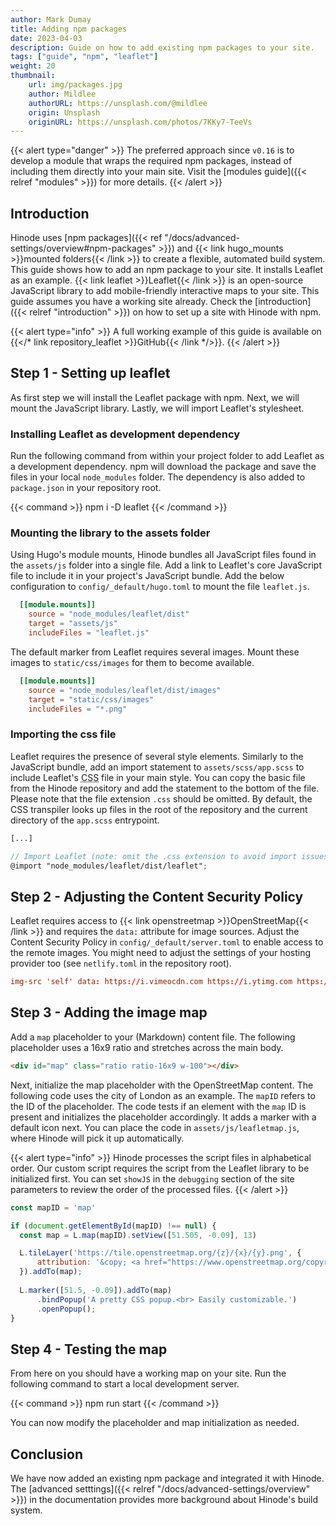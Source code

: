 ```yaml
---
author: Mark Dumay
title: Adding npm packages
date: 2023-04-03
description: Guide on how to add existing npm packages to your site.
tags: ["guide", "npm", "leaflet"]
weight: 20
thumbnail: 
    url: img/packages.jpg
    author: Mildlee
    authorURL: https://unsplash.com/@mildlee
    origin: Unsplash
    originURL: https://unsplash.com/photos/7KKy7-TeeVs
---
```


{{< alert type="danger" >}}
The preferred approach since `v0.16` is to develop a module that wraps the required npm packages, instead of including them directly into your main site. Visit the [modules guide]({{< relref "modules" >}}) for more details.
{{< /alert >}}

## Introduction

Hinode uses [npm packages]({{< ref "/docs/advanced-settings/overview#npm-packages" >}}) and {{< link hugo_mounts >}}mounted folders{{< /link >}} to create a flexible, automated build system. This guide shows how to add an npm package to your site. It installs Leaflet as an example. {{< link leaflet >}}Leaflet{{< /link >}} is an open-source JavaScript library to add mobile-friendly interactive maps to your site. This guide assumes you have a working site already. Check the [introduction]({{< relref "introduction" >}}) on how to set up a site with Hinode with npm.

<!-- markdownlint-disable MD037 -->
{{< alert type="info" >}}
A full working example of this guide is available on {{</* link repository_leaflet >}}GitHub{{< /link */>}}.
{{< /alert >}}
<!-- markdownlint-enable MD037 -->

## Step 1 - Setting up leaflet

As first step we will install the Leaflet package with npm. Next, we will mount the JavaScript library. Lastly, we will import Leaflet's stylesheet.

### Installing Leaflet as development dependency

Run the following command from within your project folder to add Leaflet as a development dependency. npm will download the package and save the files in your local `node_modules` folder. The dependency is also added to `package.json` in your repository root.

{{< command >}}
npm i -D leaflet
{{< /command >}}

### Mounting the library to the assets folder

Using Hugo's module mounts, Hinode bundles all JavaScript files found in the `assets/js` folder into a single file. Add a link to Leaflet's core JavaScript file to include it in your project's JavaScript bundle. Add the below configuration to `config/_default/hugo.toml` to mount the file `leaflet.js`.

```toml
  [[module.mounts]]
    source = "node_modules/leaflet/dist"
    target = "assets/js"
    includeFiles = "leaflet.js"
```

The default marker from Leaflet requires several images. Mount these images to `static/css/images` for them to become available.

```toml
  [[module.mounts]]
    source = "node_modules/leaflet/dist/images"
    target = "static/css/images"
    includeFiles = "*.png"
```

### Importing the css file

Leaflet requires the presence of several style elements. Similarly to the JavaScript bundle, add an import statement to `assets/scss/app.scss` to include Leaflet's <abbr title="Cascading Stylesheet">CSS</abbr> file in your main style. You can copy the basic file from the Hinode repository and add the statement to the bottom of the file. Please note that the file extension `.css` should be omitted. By default, the CSS transpiler looks up files in the root of the repository and the current directory of the `app.scss` entrypoint.

```scss
[...]

// Import Leaflet (note: omit the .css extension to avoid import issues)
@import "node_modules/leaflet/dist/leaflet";
```

## Step 2 - Adjusting the Content Security Policy

Leaflet requires access to {{< link openstreetmap >}}OpenStreetMap{{< /link >}} and requires the `data:` attribute for image sources. Adjust the Content Security Policy in `config/_default/server.toml` to enable access to the remote images. You might need to adjust the settings of your hosting provider too (see `netlify.toml` in the repository root).

```toml
img-src 'self' data: https://i.vimeocdn.com https://i.ytimg.com https://tile.openstreetmap.org; \
```

## Step 3 - Adding the image map

Add a `map` placeholder to your (Markdown) content file. The following placeholder uses a 16x9 ratio and stretches across the main body.

```html
<div id="map" class="ratio ratio-16x9 w-100"></div>
```

Next, initialize the map placeholder with the OpenStreetMap content. The following code uses the city of London as an example. The `mapID` refers to the ID of the placeholder. The code tests if an element with the `map` ID is present and initializes the placeholder accordingly. It adds a marker with a default icon next. You can place the code in `assets/js/leafletmap.js`, where Hinode will pick it up automatically.

{{< alert type="info" >}}
Hinode processes the script files in alphabetical order. Our custom script requires the script from the Leaflet library to be initialized first. You can set `showJS` in the `debugging` section of the site parameters to review the order of the processed files.
{{< /alert >}}

```js
const mapID = 'map'

if (document.getElementById(mapID) !== null) {
  const map = L.map(mapID).setView([51.505, -0.09], 13)

  L.tileLayer('https://tile.openstreetmap.org/{z}/{x}/{y}.png', {
      attribution: '&copy; <a href="https://www.openstreetmap.org/copyright">OpenStreetMap</a> contributors'
  }).addTo(map);
  
  L.marker([51.5, -0.09]).addTo(map)
      .bindPopup('A pretty CSS popup.<br> Easily customizable.')
      .openPopup();
}
```

## Step 4 - Testing the map

From here on you should have a working map on your site. Run the following command to start a local development server.

{{< command >}}
npm run start
{{< /command >}}

You can now modify the placeholder and map initialization as needed.

## Conclusion

We have now added an existing npm package and integrated it with Hinode. The [advanced setttings]({{< relref "/docs/advanced-settings/overview" >}}) in the documentation provides more background about Hinode's build system.
